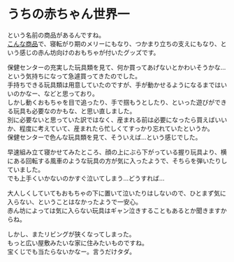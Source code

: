 # うちの赤ちゃん世界一

という名前の商品があるんですね。  
[こんな商品](https://akachan.omni7.jp/detail/395006200)で、寝転がり期のメリーにもなり、つかまり立ちの支えにもなり、という感じの赤ん坊向けのおもちゃが付いたグッズです。

保健センターの充実した玩具類を見て、何か買ってあげないとかわいそうかな…という気持ちになって急遽買ってきたのでした。  
手持ちできる玩具類は用意していたのですが、手が動かせるようになるまではいいのかなー、などと思っており。  
しかし動くおもちゃを目で追ったり、手で掴もうとしたり、といった遊びができる玩具も必要なのかもな、と思い直しました。  
別に必要ないと思っていた訳ではなく、産まれる前は必要になったら買えばいいか、程度に考えていて、産まれたら忙しくてすっかり忘れていたというか。  
保健センターで色んな玩具類を見て、そういえば…という感じでした。

早速組み立て寝かせてみたところ、顔の上にぶら下がっている握り玩具より、横にある回転する風車のような玩具の方が気に入ったようで、そちらを弾いたりしていました。  
でも上手くいかないのかすぐ泣いてしまう…どうすれば…

大人しくしていてもおもちゃの下に置いて泣いたりはしないので、ひとまず気に入らない、ということはなかったようで一安心。  
赤ん坊によっては気に入らない玩具はギャン泣きすることもあるとか聞きますからね。

しかし、またリビングが狭くなってしまった。  
もっと広い屋敷みたいな家に住みたいものですね。  
宝くじでも当たらないかなー。言うだけタダ。
